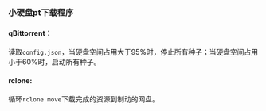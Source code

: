 ### 小硬盘pt下载程序
#### qBittorrent：
读取```config.json```，当硬盘空间占用大于95%时，停止所有种子；当硬盘空间占用小于60%时，启动所有种子。
#### rclone:
循环```rclone move```下载完成的资源到制动的网盘。

